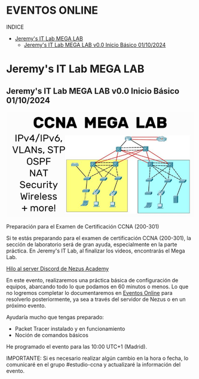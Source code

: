 # EVENTOS ONLINE

INDICE
-  [Jeremy's IT Lab MEGA LAB](#Jeremy's-IT-Lab-MEGA-LAB)
   - [Jeremy's IT Lab MEGA LAB v0.0 Inicio Básico 01/10/2024](##Jeremy's-IT-Lab-MEGA-LAB-v0.0-Inicio-Básico-01/10/2024)

# Jeremy's IT Lab MEGA LAB 
## Jeremy's IT Lab MEGA LAB v0.0 Inicio Básico 01/10/2024 
![Laboratorio de ejmplo](https://github.com/geryescalier/ccna-examen-200-301-v1-1-autodidacta/blob/main/autodidacta/imagenes/ccnamegalabportada.jpeg)

Preparación para el Examen de Certificación CCNA (200-301)

Si te estás preparando para el examen de certificación CCNA (200-301), la sección de laboratorio será de gran ayuda, especialmente en la parte práctica. En Jeremy's IT Lab, al finalizar los videos, encontrarás el Mega Lab.

[Hilo al server Discord de Nezus Academy](https://discord.com/channels/1138141628469616671/1300440226287587328)
  
En este evento, realizaremos una práctica básica de configuración de equipos, abarcando todo lo que podamos en 60 minutos o menos. Lo que no logremos completar lo documentaremos en [Eventos Online](https://github.com/geryescalier/ccna-examen-200-301-v1-1-autodidacta/edit/main/autodidacta/eventos-online.md) para resolverlo posteriormente, ya sea a través del servidor de Nezus o en un próximo evento.

Ayudaría mucho que tengas preparado:
- Packet Tracer instalado y en funcionamiento
- Noción de comandos básicos

He programado el evento para las 10:00 UTC+1 (Madrid).

IMPORTANTE: Si es necesario realizar algún cambio en la hora o fecha, lo comunicaré en el grupo #estudio-ccna y actualizaré la información del evento.

